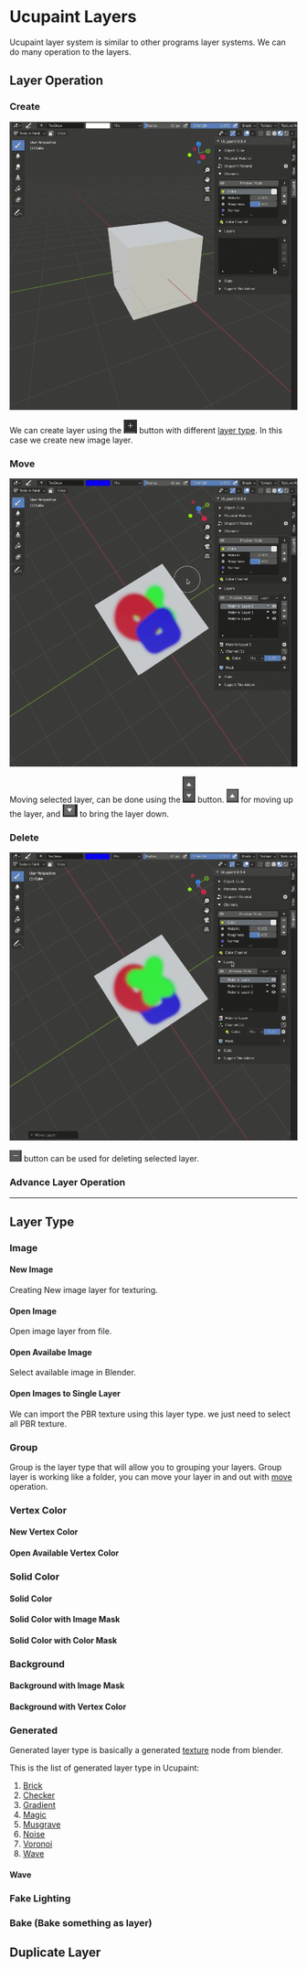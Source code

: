 # Ucupaint Layers

Ucupaint layer system is similar to other programs layer systems. We can do many operation to the layers.

## Layer Operation

### Create

![00](source/03.layers/00.gif)

We can create layer using the ![01](source/03.layers/01.png)  button with different [layer type](/03.layers/#layer_type). In this case we create new image layer.

### Move

![02](source/03.layers/02.gif)

Moving selected layer, can be done using the ![03](source/03.layers/03.png) button. ![04](source/03.layers/04.png) for moving up the layer, and ![05](source/03.layers/05.png) to bring the layer down.

### Delete

![06](source/03.layers/06.gif)

![07](source/03.layers/07.png) button can be used for deleting selected layer.

### Advance Layer Operation



---

## Layer Type

### Image

#### New Image

Creating New image layer for texturing.

#### Open Image

Open image layer from file.

#### Open Availabe Image

Select available image in Blender.

#### Open Images to Single Layer

We can import the PBR texture using this layer type. we just need to select all PBR texture.

### Group

Group is the layer type that will allow you to grouping your layers. Group layer is working like a folder, you can move your layer in and out with [move](/03.layers/#move) operation.

### Vertex Color

#### New Vertex Color

#### Open Available Vertex Color

### Solid Color

#### Solid Color

#### Solid Color with Image Mask

#### Solid Color with Color Mask

### Background

#### Background with Image Mask

#### Background with Vertex Color

### Generated

Generated layer type is basically a generated [texture](https://docs.blender.org/manual/en/latest/render/shader_nodes/textures/index.html) node from blender.

This is the list of generated layer type in Ucupaint:

1. [Brick](https://docs.blender.org/manual/en/latest/render/shader_nodes/textures/brick.html)
2. [Checker](https://docs.blender.org/manual/en/latest/render/shader_nodes/textures/checker.html)
3. [Gradient](https://docs.blender.org/manual/en/latest/render/shader_nodes/textures/gradient.html)
4. [Magic](https://docs.blender.org/manual/en/latest/render/shader_nodes/textures/magic.html)
5. [Musgrave](https://docs.blender.org/manual/en/latest/render/shader_nodes/textures/musgrave.html)
6. [Noise](https://docs.blender.org/manual/en/latest/render/shader_nodes/textures/noise.html)
7. [Voronoi](https://docs.blender.org/manual/en/latest/render/shader_nodes/textures/voronoi.html)
8. [Wave](https://docs.blender.org/manual/en/latest/render/shader_nodes/textures/wave.html)

#### Wave

### Fake Lighting

### Bake (Bake something as layer)

## Duplicate Layer